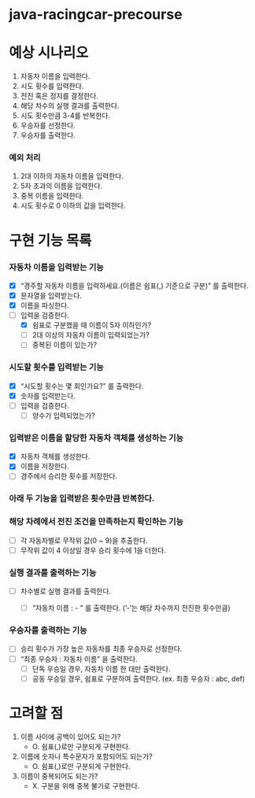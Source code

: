 # java-racingcar-precourse

# 예상 시나리오

1. 자동차 이름을 입력한다.
2. 시도 횟수를 입력한다.
3. 전진 혹은 정지를 결정한다.
4. 해당 차수의 실행 결과를 출력한다.
5. 시도 횟수만큼 3-4를 반복한다.
6. 우승자를 선정한다.
7. 우승자를 출력한다.

### 예외 처리

1. 2대 이하의 자동차 이름을 입력한다.
2. 5자 초과의 이름을 입력한다.
3. 중복 이름을 입력한다.
4. 시도 횟수로 0 이하의 값을 입력한다.

# 구현 기능 목록

### 자동차 이름을 입력받는 기능

- [x]  “경주할 자동차 이름을 입력하세요.(이름은 쉼표(,) 기준으로 구분)” 를 출력한다.
- [x]  문자열을 입력받는다.
- [x]  이름을 파싱한다.
- [ ]  입력을 검증한다.
    - [x]  쉼표로 구분했을 때 이름이 5자 이하인가?
    - [ ]  2대 이상의 자동차 이름이 입력되었는가?
    - [ ]  중복된 이름이 있는가?

### 시도할 횟수를 입력받는 기능

- [x]  “시도할 횟수는 몇 회인가요?” 를 출력한다.
- [x]  숫자를 입력받는다.
- [ ]  입력을 검증한다.
    - [ ]  양수가 입력되었는가?

### 입력받은 이름을 할당한 자동차 객체를 생성하는 기능

- [x]  자동차 객체를 생성한다.
- [x]  이름을 저장한다.
- [ ]  경주에서 승리한 횟수를 저장한다.

### 아래 두 기능을 입력받은 횟수만큼 반복한다.

### 해당 차례에서 전진 조건을 만족하는지 확인하는 기능

- [ ]  각 자동차별로 무작위 값(0 ~ 9)을 추출한다.
- [ ]  무작위 값이 4 이상일 경우 승리 횟수에 1을 더한다.

### 실행 결과를 출력하는 기능

- [ ]  차수별로 실행 결과를 출력한다.
    - [ ]  “자동차 이름 : - ” 를 출력한다. (’-’는 해당 차수까지 전진한 횟수만큼)


### 우승자를 출력하는 기능

- [ ]  승리 횟수가 가장 높은 자동차를 최종 우승자로 선정한다.
- [ ]  “최종 우승자 : 자동차 이름” 을 출력한다.
    - [ ]  단독 우승일 경우, 자동차 이름 한 대만 출력한다.
    - [ ]  공동 우승일 경우, 쉼표로 구분하여 출력한다. (ex. 최종 우승자 : abc, def)

# 고려할 점

1. 이름 사이에 공백이 있어도 되는가?
    - O. 쉼표(,)로만 구분되게 구현한다.
2. 이름에 숫자나 특수문자가 포함되어도 되는가?
    - O. 쉼표(,)로만 구분되게 구현한다.
3. 이름이 중복되어도 되는가?
    - X. 구분을 위해 중복 불가로 구현한다.